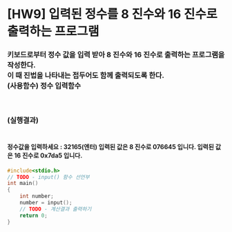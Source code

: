 # [HW9] 입력된 정수를 8 진수와 16 진수로 출력하는 프로그램
<h3>
키보드로부터 정수 값을 입력 받아 8 진수와 16 진수로 출력하는 프로그램을 작성한다.</br>
이 때 진법을 나타내는 접두어도 함께 출력되도록 한다.</br>
(사용함수) 정수 입력함수

</br></br>
(실행결과)
</br></br></h3>
<h4>
정수값을 입력하세요 : 32165(엔터) 입력된 값은 8 진수로 076645 입니다. 입력된 값은 16 진수로 0x7da5 입니다.
</h4>

```cpp
#include<stdio.h>
// TODO - input() 함수 선언부
int main()
{
	int number;
	number = input();
	// TODO - 계산결과 출력하기 
	return 0;
}
```
